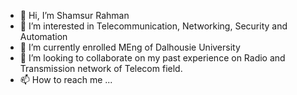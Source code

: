 - 👋 Hi, I’m Shamsur Rahman
- 👀 I’m interested in Telecommunication, Networking, Security and Automation
- 🌱 I’m currently enrolled MEng of Dalhousie University
- 💞️ I’m looking to collaborate on my past experience on Radio and Transmission network of Telecom field.
- 📫 How to reach me ...

<!---
shamsur22/shamsur22 is a ✨ special ✨ repository because its `README.md` (this file) appears on your GitHub profile.
You can click the Preview link to take a look at your changes.
--->
